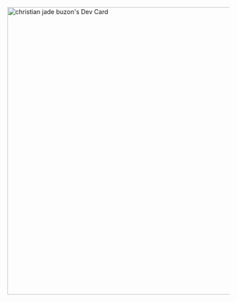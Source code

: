 <a href="https://app.daily.dev/cjbuzon"><img src="https://api.daily.dev/devcards/v2/fs4s50YkdZZcmjKxiOlY9.png?type=wide&r=x19" width="652" alt="christian jade buzon's Dev Card"/></a>
